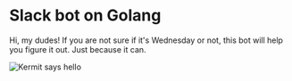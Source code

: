 # Slack bot on Golang

Hi, my dudes! If you are not sure if it's Wednesday or not, this bot will help you figure it out. Just because it can. 

![Kermit says hello](https://kingoflimericks.com/wp-content/uploads/2019/04/Kermit-and-the-Mythology-of-Muppets.jpg)